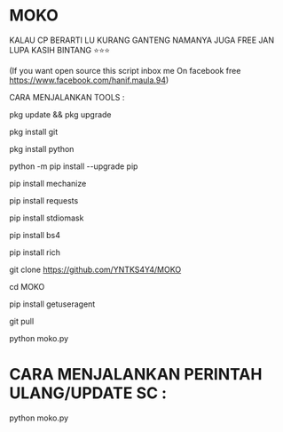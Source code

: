 # MOKO

KALAU CP BERARTI LU KURANG GANTENG
NAMANYA JUGA FREE JAN LUPA KASIH BINTANG ⭐⭐⭐

(If you want open source this script inbox me
On facebook free https://www.facebook.com/hanif.maula.94) 

CARA MENJALANKAN TOOLS :

pkg update && pkg upgrade

pkg install git

pkg install python

python -m pip install --upgrade pip

pip install mechanize

pip install requests

pip install stdiomask

pip install bs4

pip install rich

git clone https://github.com/YNTKS4Y4/MOKO

cd MOKO

pip install getuseragent

git pull

python moko.py

# CARA MENJALANKAN PERINTAH ULANG/UPDATE SC :

python moko.py

